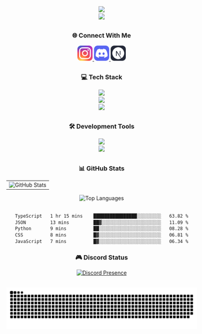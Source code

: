 <div align="center">
  
<img src="https://readme-typing-svg.herokuapp.com?font=Fira+Code&weight=500&size=40&pause=1000&color=3F00F7&center=true&vCenter=true&random=false&width=600&height=100&lines=Hi,+I'm+Erenay+%F0%9F%91%8B;Full-Stack+Developer" />

<div align="center">
    <img src="https://komarev.com/ghpvc/?username=ErenayFC&color=blue"/>
</div>

<h2></h2>

### 🌐 Connect With Me
<a href="https://www.instagram.com/_erenay_17/" target="_blank">
    <img src="https://raw.githubusercontent.com/tandpfun/skill-icons/main/icons/Instagram.svg" width="40px">
</a>
<a href="https://discord.com/users/1029431477219360869" target="_blank">
    <img src="https://raw.githubusercontent.com/tandpfun/skill-icons/main/icons/Discord.svg" width="40px">
</a>
<a href="https://erenaydev.com.tr" target="_blank">
    <img src="https://raw.githubusercontent.com/tandpfun/skill-icons/main/icons/NextJS-Dark.svg" width="40px">
</a>

<h2></h2>

### 💻 Tech Stack
<div>
    <img src="https://skillicons.dev/icons?i=js,ts,react,nextjs,nodejs" /><br/>
    <img src="https://skillicons.dev/icons?i=html,css,tailwind,bootstrap,vite" /><br/>
    <img src="https://skillicons.dev/icons?i=mongodb,supabase,express,electron,nginx" />
</div>

<h2></h2>

### 🛠️ Development Tools
<div>
    <img src="https://skillicons.dev/icons?i=vscode,git,postman,vim,babel" /><br/>
    <img src="https://skillicons.dev/icons?i=linux,windows,ubuntu,debian,cloudflare" />
</div>

<h2></h2>

### 📊 GitHub Stats

<table>
  <tr>
    <td>
      <img src="https://github-readme-stats.vercel.app/api?username=ErenayFC&show_icons=true&theme=tokyonight&hide_border=true" alt="GitHub Stats" />
    </td>
  </tr>
</table>

<img src="https://github-readme-stats.vercel.app/api/top-langs/?username=ErenayFC&theme=tokyonight&hide_border=true&layout=compact" alt="Top Languages" />

<h2></h2>

<!--START_SECTION:waka-->

```txt
TypeScript   1 hr 15 mins    ████████████████░░░░░░░░░   63.82 %
JSON         13 mins         ██▓░░░░░░░░░░░░░░░░░░░░░░   11.09 %
Python       9 mins          ██░░░░░░░░░░░░░░░░░░░░░░░   08.28 %
CSS          8 mins          █▓░░░░░░░░░░░░░░░░░░░░░░░   06.81 %
JavaScript   7 mins          █▓░░░░░░░░░░░░░░░░░░░░░░░   06.34 %
```

<!--END_SECTION:waka-->

### 🎮 Discord Status
[![Discord Presence](https://lanyard.cnrad.dev/api/1029431477219360869)](https://discord.com/users/1029431477219360869)

<h2></h2>

<img src="https://raw.githubusercontent.com/Platane/snk/output/github-contribution-grid-snake.svg" />

</div>
